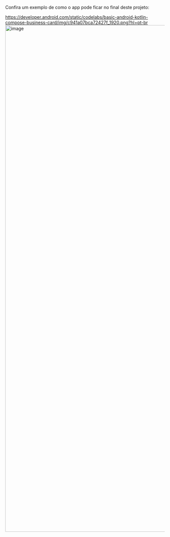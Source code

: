 Confira um exemplo de como o app pode ficar no final deste projeto:

https://developer.android.com/static/codelabs/basic-android-kotlin-compose-business-card/img/c941a07bca72427f_1920.png?hl=pt-br<img width="758" height="1600" alt="image" src="https://github.com/user-attachments/assets/b138a3cd-f42c-4701-bfef-4940b2641bbe" />
